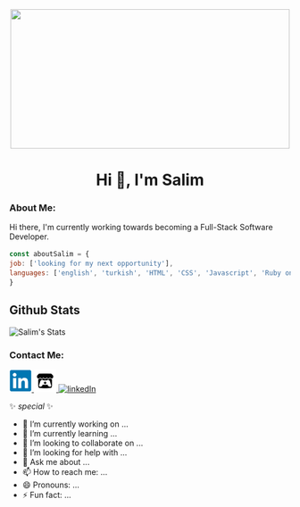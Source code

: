 <div align="center"><img width=500 height=250 align="center" src="https://www.aalpha.net/wp-content/uploads/2020/12/full-stack-development.gif"></div>

<h1 align="center">Hi 👋, I'm Salim</h1>

<h3>About Me:</h3>

Hi there, I'm currently working towards becoming a Full-Stack Software Developer. 

```javascript
const aboutSalim = {
job: ['looking for my next opportunity'], 
languages: ['english', 'turkish', 'HTML', 'CSS', 'Javascript', 'Ruby on Rails', 'React & Redux'],
}
```
## Github Stats

![Salim's Stats](https://github-readme-stats.vercel.app/api?username=Fsher07&theme=radical)

<h3>Contact Me:</h3>
<a href="https://www.linkedin.com/in/fsalimhidir/" target="_top"> <img src="https://raw.githubusercontent.com/devicons/devicon/master/icons/linkedin/linkedin-original.svg" alt="linkedIn" width="40" height="40"/> </a>
<a href="https://fsher07.github.io/" target="_blank"> <img src="https://github.com/edent/SuperTinyIcons/blob/master/images/svg/itch_io.svg" alt="linkedIn" width="40" height="40"/> </a>
<a href="https://fsher07.github.io/" target="_blank"> <img src="https://user-images.githubusercontent.com/5141132/50740364-7ea80880-1217-11e9-8faf-2348e31beedd.png" alt="linkedIn" width="40" height="40"/> </a><br/>


✨ _special_ ✨ 

- 🔭 I’m currently working on ...
- 🌱 I’m currently learning ...
- 👯 I’m looking to collaborate on ...
- 🤔 I’m looking for help with ...
- 💬 Ask me about ...
- 📫 How to reach me: ...
- 😄 Pronouns: ...
- ⚡ Fun fact: ...

